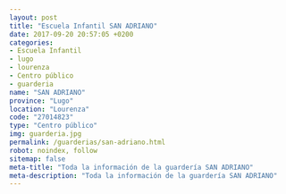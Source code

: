```yaml
---
layout: post
title: "Escuela Infantil SAN ADRIANO"
date: 2017-09-20 20:57:05 +0200
categories:
- Escuela Infantil
- lugo
- lourenza
- Centro público
- guarderia
name: "SAN ADRIANO"
province: "Lugo"
location: "Lourenza"
code: "27014823"
type: "Centro público"
img: guarderia.jpg
permalink: /guarderias/san-adriano.html
robot: noindex, follow
sitemap: false
meta-title: "Toda la información de la guardería SAN ADRIANO"
meta-description: "Toda la información de la guardería SAN ADRIANO"
---
```

